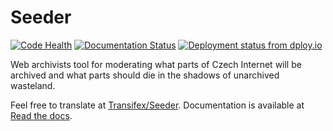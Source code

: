 Seeder
======

[![Code Health](https://landscape.io/github/WebArchivCZ/Seeder/master/landscape.svg?style=flat)](https://landscape.io/github/WebArchivCZ/Seeder/master)
[![Documentation Status](https://readthedocs.org/projects/seeder/badge/?version=latest)](https://seeder.readthedocs.org/en/latest/)
[![Deployment status from dploy.io](https://visgean.dploy.io/badge/45290641984040/34283.svg)](http://dploy.io)

Web archivists tool for moderating what parts of Czech Internet will be 
archived and what parts should die in the shadows of unarchived wasteland.

Feel free to translate at [Transifex/Seeder](https://www.transifex.com/projects/p/seeder/).
Documentation is available at [Read the docs](http://seeder.readthedocs.org/en/latest/).
